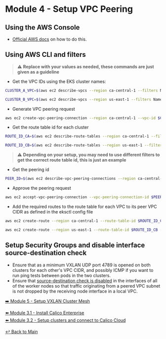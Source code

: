 # Module 4 - Setup VPC Peering

## Using the AWS Console

- [Official AWS docs](https://docs.aws.amazon.com/vpc/latest/peering/create-vpc-peering-connection.html#same-account-different-region) on how to do this.

## Using AWS CLI and filters

> :warning: **Replace with your values as needed, these commands are just given as a guideline**

- Get the VPC IDs using the EKS cluster names:

```bash
CLUSTER_A_VPC=$(aws ec2 describe-vpcs --region ca-central-1 --filters Name=tag:eksctl.cluster.k8s.io/v1alpha1/cluster-name,Values="cc-eks-mcm1" --query "Vpcs[*].VpcId" --output text)
```

```bash
CLUSTER_B_VPC=$(aws ec2 describe-vpcs --region us-east-1 --filters Name=tag:eksctl.cluster.k8s.io/v1alpha1/cluster-name,Values="cc-eks-mcm2" --query "Vpcs[*].VpcId" --output text)
```

- Generate VPC peering request

```bash
aws ec2 create-vpc-peering-connection --region ca-central-1 --vpc-id $CLUSTER_A_VPC --peer-vpc-id $CLUSTER_B_VPC --peer-region us-east-1 2>&1 > /dev/null
```

- Get the route table id for each cluster

```bash
ROUTE_ID_CA=$(aws ec2 describe-route-tables --region ca-central-1 --filters "Name=tag:eksctl.cluster.k8s.io/v1alpha1/cluster-name,Values=cc-eks-mcm1" "Name=tag:"aws:cloudformation:logical-id",Values="PublicRouteTable"" --query "RouteTables[*].RouteTableId" --output text)
```

```bash
ROUTE_ID_CB=$(aws ec2 describe-route-tables --region us-east-1 --filters "Name=tag:eksctl.cluster.k8s.io/v1alpha1/cluster-name,Values=cc-eks-mcm2" "Name=tag:"aws:cloudformation:logical-id",Values="PublicRouteTable"" --query "RouteTables[*].RouteTableId" --output text)
```

> :warning: **Depending on your setup, you may need to use different filters to get the correct route table id, this is just an example**

- Get the peering id

```bash
PEER_ID=$(aws ec2 describe-vpc-peering-connections --region ca-central-1 --query "VpcPeeringConnections[0].VpcPeeringConnectionId" --output text)
```

- Approve the peering request

```bash
aws ec2 accept-vpc-peering-connection --vpc-peering-connection-id $PEER_ID  --region us-east-1 2>&1
```

- Add the required routes to the route table for each VPC to its peer VPC CIDR as defined in the eksctl config file

```bash
aws ec2 create-route --region ca-central-1 --route-table-id $ROUTE_ID_CA --destination-cidr-block "10.10.0.0/24" --vpc-peering-connection-id $PEER_ID
```

```bash
aws ec2 create-route --region us-east-1 --route-table-id $ROUTE_ID_CB --destination-cidr-block "192.168.0.0/24" --vpc-peering-connection-id $PEER_ID
```

## Setup Security Groups and disable interface source-destination check

- Ensure that as a minimum VXLAN UDP port 4789 is opened on both clusters for each other's VPC CIDR, and possibly ICMP if you want to run ping tests between pods in the two clusters.
- Ensure that [source-destination check is disabled](https://docs.aws.amazon.com/vpc/latest/userguide/VPC_NAT_Instance.html#EIP_Disable_SrcDestCheck) in the interfaces of all of the worker nodes so that traffic originating from a peered VPC subnet is not dropped by the receiving node interface in a local VPC.

[:arrow_right: Module 5 - Setup VXLAN Cluster Mesh](module-5-setup-clustermesh.md)

[:arrow_left: Module 3.1 - Install Calico Enterprise](module-3.1-install-calient-mgmt.md)  
[:arrow_left: Module 3.2 - Setup clusters and connect to Calico Cloud](module-3.2-cc-setup.md)  

[:leftwards_arrow_with_hook: Back to Main](../README.md)

